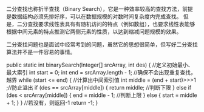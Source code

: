 二分查找也称折半查找（Binary Search），它是一种效率较高的查找方法，前提是数据结构必须先排好序，可以在数据规模的对数时间复杂度内完成查找。
但是，二分查找要求线性表具有有随机访问的特点（例如数组），也要求线性表能够根据中间元素的特点推测它两侧元素的性质，以达到缩减问题规模的效果。

二分查找问题也是面试中经常考到的问题，虽然它的思想很简单，但写好二分查找算法并不是一件容易的事情。

public static int binarySearch(Integer[] srcArray, int des) {
    //定义初始最小、最大索引
    int start = 0;
    int end = srcArray.length - 1;
    //确保不会出现重复查找，越界
    while (start <= end) {
        //计算出中间索引值
        int middle = (end + start)>>>1 ;//防止溢出
        if (des == srcArray[middle]) {
            return middle;
        //判断下限
        } else if (des < srcArray[middle]) {
            end = middle - 1;
        //判断上限
        } else {
            start = middle + 1;
        }
    }
    //若没有，则返回-1
    return -1;
}
